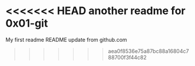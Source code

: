 <<<<<<< HEAD
another  readme for 0x01-git
=======
My first readme
README update from github.com

>>>>>>> aea0f8536e75a87bc88a16804c788700f3f44c82
